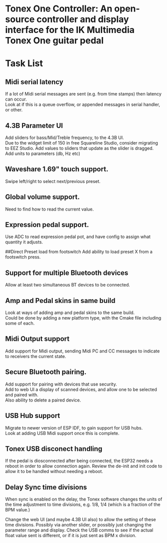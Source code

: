 # Tonex One Controller: An open-source controller and display interface for the IK Multimedia Tonex One guitar pedal
# Task List
## Midi serial latency
If a lot of Midi serial messages are sent (e.g. from time stamps) then latency can occur.<br>
Look at if this is a queue overflow, or appended messages in serial handler, or other.

## 4.3B Parameter UI
Add sliders for bass/Mid/Treble frequency, to the 4.3B UI.<br>
Due to the widget limit of 150 in free Squareline Studio, consider migrating to EEZ Studio.
Add values to sliders that update as the slider is dragged.
Add units to parameters (db, Hz etc)

## Waveshare 1.69" touch support. 
Swipe left/right to select next/previous preset.

## Global volume support. 
 Need to find how to read the current value. 

## Expression pedal support. 
Use ADC to read expression pedal pot, and have config to assign what quantity it adjusts.

##Direct Preset load from footswitch 
Add ability to load preset X from a footswitch press.<br> 

## Support for multiple Bluetooth devices 
Allow at least two simultaneous BT devices to be connected.

## Amp and Pedal skins in same build
Look at ways of adding amp and pedal skins to the same build.<br>
Could be done by adding a new platform type, with the Cmake file including some of each.

## Midi Output support
Add support for Midi output, sending Midi PC and CC messages to indicate to receivers the current state.

## Secure Bluetooth pairing. 
Add support for pairing with devices that use security.<br>
Add to web UI a display of scanned devices, and allow one to be selected and paired with.<br>
Also ability to delete a paired device.

## USB Hub support
Migrate to newer version of ESP IDF, to gain support for USB hubs.<br>
Look at adding USB Midi support once this is complete.

## Tonex USB disconect handling
If the pedal is diosconnected after being connected, the ESP32 needs a reboot in order to allow connection again.
Review the de-init and init code to allow it to be handled without needing a reboot.

## Delay Sync time divisions
When sync is enabled on the delay, the Tonex software changes the units of the time adjustment to time divisions,
e.g. 1/8, 1/4 (which is a fraction of the BPM value.)

Change the web UI (and maybe 4.3B UI also) to allow the setting of these time divisions.
Possibly via another slider, or possibly just changing the parameter range and display.
Check the USB comms to see if the actual float value sent is different, or if it is just sent as BPM x division. 